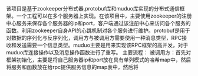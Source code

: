 该项目是基于zookeeper分布式器,protobuf库和muduo库实现的分布式通信框架。一个工程可以在多个服务器上实现。在该项目中，主要使用zookeeper的注册中心服务来保存各个服务器的ip和port，客户端通过该注册中心来访问各个服务的函数。利用zookeeper自身API的心跳机制对各个服务进行维护。protobuf是用于对数据的序列化与反序列化，调用方与被调用方需要使用一种消息类型，RPC接收和发送需要一个信息类型。muduo主要是用来实现该RPC框架的高并发，对于muduo库连接操作以及消息操作函数进行了重写。
主要流程：
    被调用方：首先对框架初始化，主要是将自己服务器ip和port放在具有单列模式的哈希map中，然后将服务和函数放在给rpc提供服务信息的map表中，然后将
